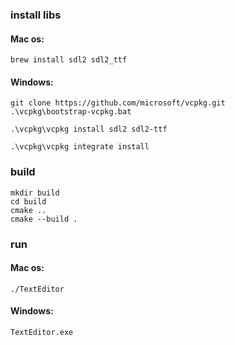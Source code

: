 ### install libs
#### Mac os:
    brew install sdl2 sdl2_ttf
#### Windows:
    git clone https://github.com/microsoft/vcpkg.git
    .\vcpkg\bootstrap-vcpkg.bat

    .\vcpkg\vcpkg install sdl2 sdl2-ttf
    
    .\vcpkg\vcpkg integrate install


### build
    mkdir build
    cd build
    cmake ..
    cmake --build .

### run
#### Mac os:
    ./TextEditor
#### Windows:
    TextEditor.exe

